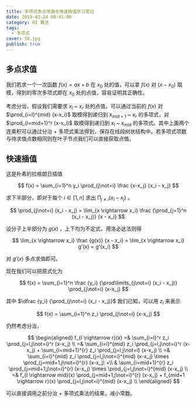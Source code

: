 ```yaml
---
title: 多项式多点求值与快速插值学习笔记
date: 2019-02-24 08:41:00
category: OI 算法
tags:
  - 多项式
cover: 50.jpg
publish: true
---
```


## 多点求值

我们若求一个一次函数 $f(x) = ax + b$ 在 $x_0$ 处的值，可以拿 $f(x)$ 对 $(x - x_0)$ 取模，得到的零次多项式即在 $x_0$ 处的点值，容易证明其正确性。

考虑分治，假设我们需要求 $x_l$ ~ $x_r$ 处的点值，可以通过当前的 $f(x)$ 对 $\prod_{i=l}^{mid} (x-x_i)$ 取模得到递归到 $x_{mid + 1}$ ~ $x_r$ 的多项式，对 $\prod_{i=mid+1}^r (x-x_i)$ 取模得到递归到 $x_l$ ~ $x_{mid}$ 的多项式。其中上面两个连乘积可以通过分治 + 多项式乘法得到，保存在线段树状结构中。若多项式项数与待求值点数相同则在叶子节点我们可以直接获取点值。

## 快速插值

这是朴素的拉格朗日插值

$$
f(x) = \sum_{i=1}^n y_i \prod_{j\not=i} \frac {x-x_j} {x_i - x_j}
$$

求下半部分，即对于每个 $i \in [1, n]$ 求出 $\prod_{j\not=i} (x_i - x_j)$ 。

$$
\prod_{j\not=i} (x_i - x_j)
= \lim_{x \rightarrow x_i} \frac {\prod_{j=1}^n (x_i - x_j)} {x - x_i} 
$$

设分子上半部分为 $g(x)$ ，上下均为不定式，用洛必达法则得

$$
\lim_{x \rightarrow x_i} \frac {g(x)} {x - x_i} = \lim_{x \rightarrow x_i} g'(x) = g'(x_i)
$$

对 $g'(x)$ 多点求值即可。

现在我们可以把原式化为

$$
f(x) = \sum_{i=1}^n \frac {y_i} {\prod\limits_{j\not=i} (x_i - x_j)} \prod_{j\not=i} (x-x_j)
$$

其中 $\dfrac {y_i} {\prod_{j\not=i} (x_i - x_j)}$ 我们已知，可以用 $z_i$ 来表示

$$
f(x) = \sum_{i=1}^n z_i \prod_{j\not=i} (x-x_j)
$$

仍然考虑分治，

$$
\begin{aligned}
f_{l \rightarrow r}(x)
    =&  \sum_{i=l}^r z_i \prod_{j=l,j\not=i}^r (x-x_j) \\
    =&  \sum_{i=l}^{mid} z_i \prod_{j=l,j\not=i}^r (x-x_j) +
        \sum_{i=mid+1}^{r} z_i \prod_{j=l,j\not=i} (x-x_j) \\
    =&  \sum_{i=l}^{mid} z_i \prod_{j=l,j\not=i}^{mid} (x-x_j) \times
        \prod_{j=mid+1,j\not=i}^{r} (x-x_j) +\\
     &  \sum_{i=mid+1}^{r} z_i \prod_{j=mid+1,j\not=i}^{r} (x-x_j) \times
        \prod_{j=l,j\not=i}^{mid} (x-x_j) \\
    =&  f_{l \rightarrow mid}(x)
        \prod_{j=mid+1,j\not=i}^{r} (x-x_j) +
        f_{mid+1 \rightarrow r}(x)
        \prod_{j=l,j\not=i}^{mid} (x-x_j) \\
\end{aligned}
$$

可以直接调用之前分治 + 多项式乘法的结果，减小常数。